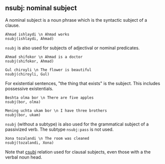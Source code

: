 ## nsubj: nominal subject 
A nominal subject is a noun phrase which is the syntactic subject of a clause.
~~~ sdparse
Ahmad ishlaydi \n Ahmad works
nsubj(ishlaydi, Ahmad)
~~~
 
``nsubj`` is also used for subjects of  adjectival or nominal predicates.
 
~~~ sdparse
Ahmad shifokor \n Ahmad is a doctor
nsubj(shifokor, Ahmad)
~~~

~~~ sdparse
Gul chiroyli \n The flower is beautiful
nsubj(chiroyli, Gul)
~~~
 
For existential sentences, "the thing that exists" is the subject.
This includes possessive existentials.
~~~ sdparse
Beshta olma bor \n There are five apples
nsubj(bor, olma)
~~~

~~~ sdparse
Mening uchta ukam bor \n I have three brothers
nsubj(bor, ukam)
~~~
 
``nsubj`` (without a subtype) is also used
for the grammatical subject of a passivized verb.
The subtype ``nsubj:pass`` is not used.
~~~ sdparse
Xona tozalandi \n The room was cleaned
nsubj(tozalandi, Xona)
~~~


Note that [csubj]() relation used for clausal subjects,
even those with a the verbal noun head.

<!-- Interlanguage links updated Po 6. listopadu 2023, 21:43:08 CET -->
